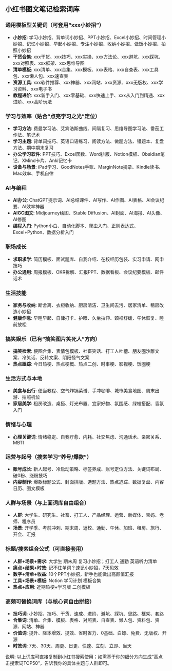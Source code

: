 ## 小红书图文笔记检索词库

### 通用模板型关键词（可套用“xxx小妙招”）
- **小妙招**: 学习小妙招、背单词小妙招、PPT小妙招、Excel小妙招、时间管理小妙招、记忆小妙招、早起小妙招、专注小妙招、收纳小妙招、做饭小妙招、拍照小妙招
- **干货合集**: xxx干货、xxx技巧、xxx实操、xxx方法论、xxx避坑、xxx踩坑、xxx对照表、xxx框架、xxx思维导图
- **清单模板**: xxx清单、xxx合集、xxx模板、xxx表格、xxx自查表、xxx工具包、xxx懒人包、xxx速查表
- **资源工具**: xxx软件推荐、xxx神器、xxx网站、xxx资源、xxx无版权、xxx学习资料、xxx电子书
- **教程进阶**: xxx新手入门、xxx零基础、xxx快速上手、xxx从入门到精通、xxx进阶、xxx高阶玩法

### 学习与效率（贴合“点亮学习之光”定位）
- **学习方法**: 费曼学习法、艾宾浩斯曲线、间隔复习、思维导图学习法、番茄工作法、笔记术
- **学习主题**: 背单词技巧、英语口语练习、阅读方法、做题方法、错题本、复盘方法、期中期末复习
- **办公学习软件**: PPT技巧、Excel函数、Word排版、Notion模板、Obsidian笔记、XMind卡片、Anki记忆卡
- **设备与场景**: iPad学习、GoodNotes手账、MarginNote摘录、Kindle读书、Mac效率、手机自律

### AI与编程
- **AI办公**: ChatGPT提示词、AI总结课件、AI写作、AI作图、AI表格、AI会议纪要、AI效率神器
- **AIGC图文**: Midjourney绘图、Stable Diffusion、AI封面、AI海报、AI头像、AI修图
- **编程入门**: Python小白、自动化脚本、爬虫入门、正则表达式、Excel+Python、数据分析入门

### 职场成长
- **求职求学**: 简历模板、面试题库、自我介绍、在校经历包装、实习申请、网申技巧
- **办公通用**: 周报模板、OKR拆解、汇报PPT、数据看板、会议纪要模板、邮件话术

### 生活技能
- **家务与收纳**: 断舍离、衣柜收纳、厨房清洁、卫生间去污、居家清单、租房改造小妙招
- **健康作息**: 早睡早起、自律打卡、护眼、久坐拉伸、颈椎舒缓、午休恢复、睡前放松

### 搞笑娱乐（已有“搞笑图片笑死人”方向）
- **搞笑检索**: 梗图合集、表情包模板、社畜笑话、打工人吐槽、朋友圈沙雕文案、冷笑话、反转文案、阴阳怪气文案
- **热点跟踪**: 今日热梗、热点梗概、热点二创、时事梗、影视梗、饭圈梗

### 生活方式与本地
- **美食与出行**: 便当教程、空气炸锅菜谱、手冲咖啡、城市美食地图、周末出游、拍照机位
- **家居美学**: 租房改造、桌搭、灯光布置、宜家好物、氛围感、绿植搭配、香氛入门

### 情绪与心理
- **心理关键词**: 情绪稳定、自我疗愈、内耗、社交焦虑、沟通话术、亲密关系、MBTI

### 运营与起号（搜索学习“养号/爆款”）
- **账号成长**: 新人起号、冷启动策略、标签养成、账号定位方法、关键词布局、破0粉、涨粉技巧
- **内容制作**: 爆款标题公式、封面排版、选题方法、热点追踪、数据复盘、内容日历、图文模板

### 人群与场景（与上面词库自由组合）
- **人群**: 大学生、研究生、社畜、打工人、产品经理、运营、新媒体、宝妈、老师、程序员
- **场景**: 开学季、考前冲刺、期末周、返校、通勤、午休、加班、租房、旅行、开会、汇报

### 标题/搜索组合公式（可直接套用）
- **人群+场景+需求**: 大学生 期末周 复习小妙招；打工人 通勤 英语听力清单
- **痛点+结果+时效**: 记不住单词？速记小妙招，7天见效
- **数字+清单+收益**: 10个PPT小妙招，新手也能做出高颜值汇报
- **工具+场景+模板**: Notion 学习计划 模板合集
- **热点+应用**: 近期热梗+学习版 二创模板

### 高频可替换词库（与核心词自由拼接）
- **技巧词**: 小妙招、技巧、干货、速成、进阶、避坑、踩坑、思路、框架、套路
- **合集词**: 清单、合集、模板、表格、对照表、自查表、懒人包、资料包、资源、网站、神器
- **价值词**: 提升、降本增效、提效、省时省力、0基础、白嫖、免费、无版权、开源
- **时效词**: 7天、30天、周更、日更、快速、立刻、立即、当天

说明: 以上词库可直接复制到小红书搜索使用；如需基于你的细分方向生成“高点击搜索词TOP50”，告诉我你的具体主题与人群即可。